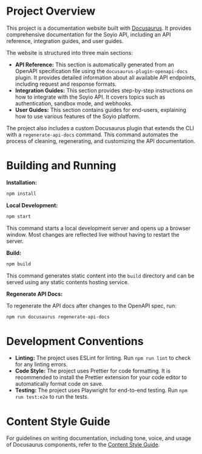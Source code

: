 # Project Overview

This project is a documentation website built with [Docusaurus](https://docusaurus.io/). It provides comprehensive documentation for the Soyio API, including an API reference, integration guides, and user guides.

The website is structured into three main sections:

*   **API Reference:** This section is automatically generated from an OpenAPI specification file using the `docusaurus-plugin-openapi-docs` plugin. It provides detailed information about all available API endpoints, including request and response formats.
*   **Integration Guides:** This section provides step-by-step instructions on how to integrate with the Soyio API. It covers topics such as authentication, sandbox mode, and webhooks.
*   **User Guides:** This section contains guides for end-users, explaining how to use various features of the Soyio platform.

The project also includes a custom Docusaurus plugin that extends the CLI with a `regenerate-api-docs` command. This command automates the process of cleaning, regenerating, and customizing the API documentation.

# Building and Running

**Installation:**

```bash
npm install
```

**Local Development:**

```bash
npm start
```

This command starts a local development server and opens up a browser window. Most changes are reflected live without having to restart the server.

**Build:**

```bash
npm build
```

This command generates static content into the `build` directory and can be served using any static contents hosting service.

**Regenerate API Docs:**

To regenerate the API docs after changes to the OpenAPI spec, run:

```bash
npm run docusaurus regenerate-api-docs
```

# Development Conventions

*   **Linting:** The project uses ESLint for linting. Run `npm run lint` to check for any linting errors.
*   **Code Style:** The project uses Prettier for code formatting. It is recommended to install the Prettier extension for your code editor to automatically format code on save.
*   **Testing:** The project uses Playwright for end-to-end testing. Run `npm run test:e2e` to run the tests.


# Content Style Guide

For guidelines on writing documentation, including tone, voice, and usage of Docusaurus components, refer to the [Content Style Guide](./STYLE_GUIDE.md).
